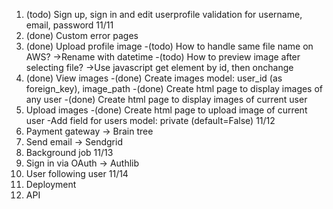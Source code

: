 1. (todo) Sign up, sign in and edit userprofile validation for username, email, password
   11/11
2. (done) Custom error pages
3. (done) Upload profile image
   -(todo) How to handle same file name on AWS?
   ->Rename with datetime
   -(todo) How to preview image after selecting file?
   ->Use javascript get element by id, then onchange
4. (done) View images
   -(done) Create images model: user_id (as foreign_key), image_path
   -(done) Create html page to display images of any user
   -(done) Create html page to display images of current user
5. Upload images
   -(done) Create html page to upload image of current user
   -Add field for users model: private (default=False)
   11/12
6. Payment gateway -> Brain tree
7. Send email -> Sendgrid
8. Background job
   11/13
9. Sign in via OAuth -> Authlib
10. User following user
    11/14
11. Deployment
12. API
